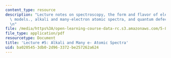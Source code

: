 ```yaml
---
content_type: resource
description: "Lecture notes on spectroscopy, the form and flavor of electronic structure\
  \ models., alkali and many-electron atomic spectra, and quantum defect theory.\r\
  \n"
file: /media/https%3A/open-learning-course-data-rc.s3.amazonaws.com/5-80-small-molecule-spectroscopy-and-dynamics-fall-2008/ba0205453db02d963372be257262a624_05_580ln_fa08.pdf
file_type: application/pdf
resourcetype: Document
title: 'Lecture #5: Alkali and Many e- Atomic Spectra'
uid: ba020545-3db0-2d96-3372-be257262a624
---
```

